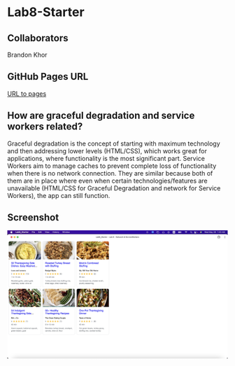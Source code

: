 # Lab8-Starter

## Collaborators

Brandon Khor

## GitHub Pages URL

[URL to pages](https://brandonkhor.github.io/Lab8_Starter/)

## How are graceful degradation and service workers related?

Graceful degradation is the concept of starting with maximum technology and then addressing lower levels (HTML/CSS), which works great for applications, where functionality is the most significant part. Service Workers aim to manage caches to prevent complete loss of functionality when there is no network connection. They are similar because both of them are in place where even when certain technologies/features are unavailable (HTML/CSS for Graceful Degradation and network for Service Workers), the app can still function.

## Screenshot

![Application Screenshot](pwa.png)
